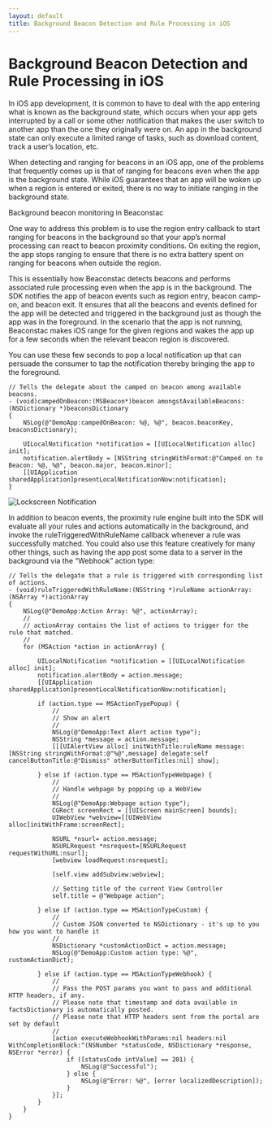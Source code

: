 ```yaml
---
layout: default
title: Background Beacon Detection and Rule Processing in iOS
---
```

# Background Beacon Detection and Rule Processing in iOS

In iOS app development, it is common to have to deal with the app entering what is known as the background state, which occurs when your app gets interrupted by a call or some other notification that makes the user switch to another app than the one they originally were on. An app in the background state can only execute a limited range of tasks, such as download content, track a user’s location, etc.

When detecting and ranging for beacons in an iOS app, one of the problems that frequently comes up is that of ranging for beacons even when the app is the background state. While iOS guarantees that an app will be woken up when a region is entered or exited, there is no way to initiate ranging in the background state.


Background beacon monitoring in Beaconstac

One way to address this problem is to use the region entry callback to start ranging for beacons in the background so that your app’s normal processing can react to beacon proximity conditions. On exiting the region, the app stops ranging to ensure that there is no extra battery spent on ranging for beacons when outside the region.

This is essentially how Beaconstac detects beacons and performs associated rule processing even when the app is in the background. The SDK notifies the app of beacon events such as region entry, beacon camp-on, and beacon exit. It ensures that all the beacons and events defined for the app will be detected and triggered in the background just as though the app was in the foreground. In the scenario that the app is not running, Beaconstac makes iOS range for the given regions and wakes the app up for a few seconds when the relevant beacon region is discovered.

You can use these few seconds to pop a local notification up that can persuade the consumer to tap the notification thereby bringing the app to the foreground.

```
// Tells the delegate about the camped on beacon among available beacons.
- (void)campedOnBeacon:(MSBeacon*)beacon amongstAvailableBeacons:(NSDictionary *)beaconsDictionary
{
    NSLog(@"DemoApp:campedOnBeacon: %@, %@", beacon.beaconKey, beaconsDictionary);
    
    UILocalNotification *notification = [[UILocalNotification alloc] init];
    notification.alertBody = [NSString stringWithFormat:@"Camped on to Beacon: %@, %@", beacon.major, beacon.minor];
    [[UIApplication sharedApplication]presentLocalNotificationNow:notification];
}
``` 
 
![Lockscreen Notification](http://i.imgur.com/j8NxMAz.jpg)

In addition to beacon events, the proximity rule engine built into the SDK will evaluate all your rules and actions automatically in the background, and invoke the ruleTriggeredWithRuleName callback whenever a rule was successfully matched. You could also use this feature creatively for many other things, such as having the app post some data to a server in the background via the “Webhook” action type:

```
// Tells the delegate that a rule is triggered with corresponding list of actions. 
- (void)ruleTriggeredWithRuleName:(NSString *)ruleName actionArray:(NSArray *)actionArray
{
    NSLog(@"DemoApp:Action Array: %@", actionArray);
    //
    // actionArray contains the list of actions to trigger for the rule that matched.
    //
    for (MSAction *action in actionArray) {

        UILocalNotification *notification = [[UILocalNotification alloc] init];
        notification.alertBody = action.message;
        [[UIApplication sharedApplication]presentLocalNotificationNow:notification];
        
        if (action.type == MSActionTypePopup) {
            //
            // Show an alert
            //
            NSLog(@"DemoApp:Text Alert action type");
            NSString *message = action.message;
            [[[UIAlertView alloc] initWithTitle:ruleName message:[NSString stringWithFormat:@"%@",message] delegate:self cancelButtonTitle:@"Dismiss" otherButtonTitles:nil] show];
            
        } else if (action.type == MSActionTypeWebpage) {
            //
            // Handle webpage by popping up a WebView
            //
            NSLog(@"DemoApp:Webpage action type");
            CGRect screenRect = [[UIScreen mainScreen] bounds];
            UIWebView *webview=[[UIWebView alloc]initWithFrame:screenRect];
            
            NSURL *nsurl= action.message;
            NSURLRequest *nsrequest=[NSURLRequest requestWithURL:nsurl];
            [webview loadRequest:nsrequest];
            
            [self.view addSubview:webview];
            
            // Setting title of the current View Controller
            self.title = @"Webpage action";
            
        } else if (action.type == MSActionTypeCustom) {
            //
            // Custom JSON converted to NSDictionary - it's up to you how you want to handle it
            //
            NSDictionary *customActionDict = action.message;
            NSLog(@"DemoApp:Custom action type: %@", customActionDict);
            
        } else if (action.type == MSActionTypeWebhook) {
            //
            // Pass the POST params you want to pass and additional HTTP headers, if any.
            // Please note that timestamp and data available in factsDictionary is automatically posted.
            // Please note that HTTP headers sent from the portal are set by default
            //
            [action executeWebhookWithParams:nil headers:nil WithCompletionBlock:^(NSNumber *statusCode, NSDictionary *response, NSError *error) {
                if ([statusCode intValue] == 201) {
                    NSLog(@"Successful");
                } else {
                    NSLog(@"Error: %@", [error localizedDescription]);
                }
            }];
        }
    }
}
```
